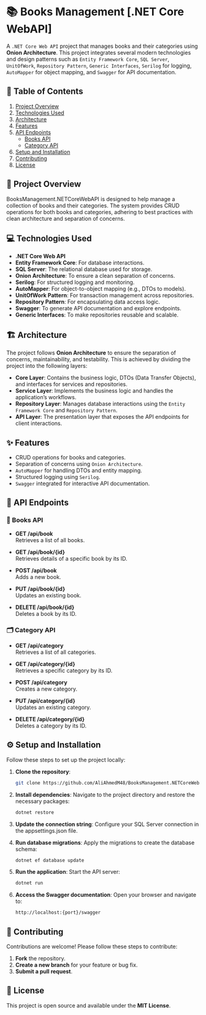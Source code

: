 # 📚 Books Management [.NET Core WebAPI]

A `.NET Core Web API` project that manages books and their categories using **Onion Architecture**. This project integrates several modern technologies and design patterns such as `Entity Framework Core`, `SQL Server`, `UnitOfWork`, `Repository Pattern`, `Generic Interfaces`, `Serilog` for logging, `AutoMapper` for object mapping, and `Swagger` for API documentation.

## 📑 Table of Contents

1. [Project Overview](#project-overview)
2. [Technologies Used](#technologies-used)
3. [Architecture](#architecture)
4. [Features](#features)
5. [API Endpoints](#api-endpoints)
   - [Books API](#books-api)
   - [Category API](#category-api)
6. [Setup and Installation](#setup-and-installation)
7. [Contributing](#contributing)
8. [License](#license)

## 🌟 Project Overview

BooksManagement.NETCoreWebAPI is designed to help manage a collection of books and their categories. The system provides CRUD operations for both books and categories, adhering to best practices with clean architecture and separation of concerns.

## 💻 Technologies Used

- **.NET Core Web API**
- **Entity Framework Core**: For database interactions.
- **SQL Server**: The relational database used for storage.
- **Onion Architecture**: To ensure a clean separation of concerns.
- **Serilog**: For structured logging and monitoring.
- **AutoMapper**: For object-to-object mapping (e.g., DTOs to models).
- **UnitOfWork Pattern**: For transaction management across repositories.
- **Repository Pattern**: For encapsulating data access logic.
- **Swagger**: To generate API documentation and explore endpoints.
- **Generic Interfaces**: To make repositories reusable and scalable.

## 🏗️ Architecture

The project follows **Onion Architecture** to ensure the separation of concerns, maintainability, and testability. This is achieved by dividing the project into the following layers:

- **Core Layer**: Contains the business logic, DTOs (Data Transfer Objects), and interfaces for services and repositories.
- **Service Layer**: Implements the business logic and handles the application’s workflows.
- **Repository Layer**: Manages database interactions using the `Entity Framework Core` and `Repository Pattern`.
- **API Layer**: The presentation layer that exposes the API endpoints for client interactions.

## ✨ Features

- CRUD operations for books and categories.
- Separation of concerns using `Onion Architecture`.
- `AutoMapper` for handling DTOs and entity mapping.
- Structured logging using `Serilog`.
- `Swagger` integrated for interactive API documentation.

## 🔌 API Endpoints

### 📖 Books API

- **GET /api/book**  
  Retrieves a list of all books.

- **GET /api/book/{id}**  
  Retrieves details of a specific book by its ID.

- **POST /api/book**  
  Adds a new book.

- **PUT /api/book/{id}**  
  Updates an existing book.

- **DELETE /api/book/{id}**  
  Deletes a book by its ID.

### 🗂️ Category API

- **GET /api/category**  
  Retrieves a list of all categories.

- **GET /api/category/{id}**  
  Retrieves a specific category by its ID.

- **POST /api/category**  
  Creates a new category.

- **PUT /api/category/{id}**  
  Updates an existing category.

- **DELETE /api/category/{id}**  
  Deletes a category by its ID.

## ⚙️ Setup and Installation

Follow these steps to set up the project locally:

1. **Clone the repository**:

   ```bash
   git clone https://github.com/AliAhmedM48/BooksManagement.NETCoreWebAPI.git
   ```

2. **Install dependencies**: Navigate to the project directory and restore the necessary packages:

   ```bash
   dotnet restore
   ```

3. **Update the connection string**: Configure your SQL Server connection in the appsettings.json file.

4. **Run database migrations**: Apply the migrations to create the database schema:

   ```bash
   dotnet ef database update

   ```

5. **Run the application**: Start the API server:

   ```bash
   dotnet run
   ```

6. **Access the Swagger documentation**: Open your browser and navigate to:

   ```bash
   http://localhost:{port}/swagger
   ```

## 🤝 Contributing

Contributions are welcome! Please follow these steps to contribute:

1. **Fork** the repository.
2. **Create a new branch** for your feature or bug fix.
3. **Submit a pull request**.

## 📜 License

This project is open source and available under the **MIT License**.
